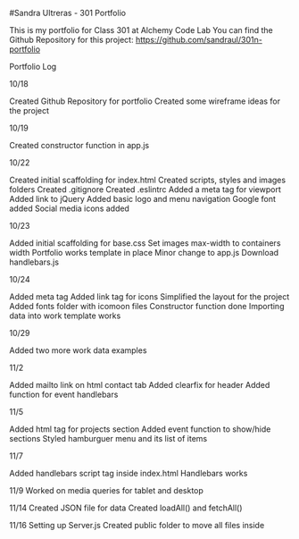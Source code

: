 
#Sandra Ultreras - 301 Portfolio

This is my portfolio for Class 301 at Alchemy Code Lab
You can find the Github Repository for this project: https://github.com/sandraul/301n-portfolio

Portfolio Log

10/18

Created Github Repository for portfolio
Created some wireframe ideas for the project

10/19

Created constructor function in app.js

10/22

Created initial scaffolding for index.html
Created scripts, styles and images folders
Created .gitignore
Created .eslintrc
Added a meta tag for viewport
Added link to jQuery
Added basic logo and menu navigation
Google font added
Social media icons added

10/23

Added initial scaffolding for base.css
Set images max-width to containers width
Portfolio works template in place
Minor change to app.js
Download handlebars.js

10/24

Added meta tag
Added link tag for icons
Simplified the layout for the project
Added fonts folder with icomoon files
Constructor function done
Importing data into work template works

10/29

Added two more work data examples

11/2

Added mailto link on html contact tab
Added clearfix for header
Added function for event handlebars

11/5

Added html tag for projects section
Added event function to show/hide sections
Styled hamburguer menu and its list of items

11/7

Added handlebars script tag inside index.html
Handlebars works

11/9
Worked on media queries for tablet and desktop

11/14
Created JSON file for data
Created loadAll() and fetchAll()

11/16
Setting up Server.js
Created public folder to move all files inside

